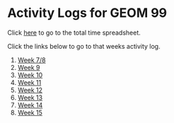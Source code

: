 # Activity Logs for GEOM 99

Click [here](https://github.com/ZacharyMasson/ActivityLogs_99/blob/main/timespreadsheet.md) to go to the total time spreadsheet. 

Click the links below to go to that weeks activity log. 

1. [Week 7/8](https://github.com/ZacharyMasson/ActivityLogs_99/blob/main/WEEK7_8.md)
2. [Week 9](https://github.com/ZacharyMasson/ActivityLogs_99/blob/main/WEEK9.md)
3. [Week 10](https://github.com/ZacharyMasson/ActivityLogs_99/blob/main/WEEK10.md)
4. [Week 11](https://github.com/ZacharyMasson/ActivityLogs_99/blob/main/WEEK11.md)
5. [Week 12](https://github.com/ZacharyMasson/ActivityLogs_99/blob/main/WEEK12.md)
6. [Week 13](https://github.com/ZacharyMasson/ActivityLogs_99/blob/main/WEEK13.md)
7. [Week 14](https://github.com/ZacharyMasson/ActivityLogs_99/blob/main/WEEK14.md)
8. [Week 15](https://github.com/ZacharyMasson/ActivityLogs_99/blob/main/WEEK15.md)
